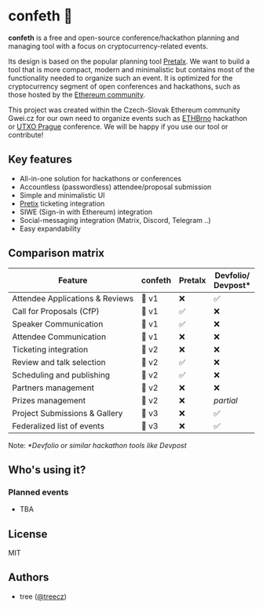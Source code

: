 # confeth 🎉

**confeth** is a free and open-source conference/hackathon planning and managing tool with a focus on cryptocurrency-related events.

Its design is based on the popular planning tool [Pretalx](https://pretalx.com/). We want to build a tool that is more compact, modern and minimalistic but contains most of the functionality needed to organize such an event. It is optimized for the cryptocurrency segment of open conferences and hackathons, such as those hosted by the [Ethereum community](https://ethereum.org/en/community/events/).

This project was created within the Czech-Slovak Ethereum community Gwei.cz for our own need to organize events such as [ETHBrno](http://ethbrno.cz/) hackathon or [UTXO Prague](https://utxo.cz/) conference. We will be happy if you use our tool or contribute!

## Key features
- All-in-one solution for hackathons or conferences
- Accountless (passwordless) attendee/proposal submission
- Simple and minimalistic UI
- [Pretix](https://pretix.eu/) ticketing integration
- SIWE (Sign-in with Ethereum) integration
- Social-messaging integration (Matrix, Discord, Telegram ..)
- Easy expandability

## Comparison matrix

| Feature | confeth | Pretalx | Devfolio/<br/>Devpost* |
| --- | --- | --- | --- |
| Attendee Applications & Reviews | 🚧 v1 | ❌ | ✅ |
| Call for Proposals (CfP) | 🚧 v1 | ✅ | ❌ |
| Speaker Communication | 🚧 v1 | ✅ | ❌ | 
| Attendee Communication | 🚧 v1 | ❌ | ❌ |
| Ticketing integration | 🚧 v2 | ❌ | ❌ |
| Review and talk selection | 🚧 v2 | ✅ | ❌ |
| Scheduling and publishing | 🚧 v2 | ✅ | ❌ |
| Partners management | 🚧 v2 | ❌ | ❌ |
| Prizes management | 🚧 v2 | ❌ | *partial* |
| Project Submissions & Gallery | 🚧 v3 | ❌ | ✅ |
| Federalized list of events | 🚧 v3 | ❌ | ✅ |

Note: *\*Devfolio or similar hackathon tools like Devpost*

## Who's using it?
### Planned events
- TBA

## License
MIT

## Authors

- tree ([@treecz](https://twitter.com/treecz>))
